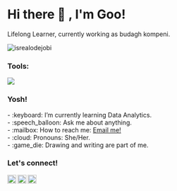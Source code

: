# <summary><strong>Hi there :wave: , I'm Goo!</strong></summary>
Lifelong Learner, currently working as budagh kompeni.
<p align="left"> <img src="https://komarev.com/ghpvc/?username=goonesmile&label=Profile%20views&color=0e75b6&style=flat" alt="isrealodejobi" />
</p>

### <summary><strong>Tools:</strong></summary>
<p>
    <img src="https://img.shields.io/badge/Text%20Editor-Visual%20Studio%20Code-blue?&logo=visual%20studio%20code&logoColor=blue" />
</p>

### <summary><strong>Yosh!</strong></summary>
<p>
    - :keyboard: I’m currently learning Data Analytics. </br>
    - :speech_balloon: Ask me about anything.</br>
    - :mailbox: How to reach me: <a href="shelvy: shelvy.okvia@outlook.com">Email me!</a>  </br>
    - :cloud: Pronouns: She/Her. </br>
    - :game_die: Drawing and writing are part of me. </br>
<p>
 
### <summary><strong>Let's connect!</strong></summary>
<a href="https://twitter.com/shel_vyo">
  <img align="left" alt="Shelvy Twitter" width="20px" src="https://twitter.com/shel_vyo" />
</a>
<a href="https://www.instagram.com/shel_vyo/">
  <img align="left" alt="Shelvy Instagram" width="20px" src="https://www.instagram.com/shel_vyo/" />
</a>
<a href="https://medium.com/@shelvy5113">
  <img align="left" alt="Shelvy Blog" width="20px" src="https://medium.com/@shelvy5113" />
</a>

